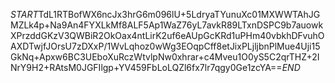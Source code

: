 $START$TdL1RTBofWX6ncJx3hrG6m096lU+5LdryaTYunuXc01MXWWTAhJGMZLk4p+Na9An4FYXLkMf8ALF5Ap1WaZ76yL7avkR89LTxnDSPC9b7auowkXPrzddGKzV3QWBiR2OkOax4ntLirK2uf6eAUpGcKRd1uPHm40vbkhDFvuhOAXDTwjfJOrsU7zDXxP/1WvLqhoz0wWg3EOqpCff8etJixPLjljbnPlMue4Uji15GkNq+Apxw6BC3UEboXuRczWtvlpNw0xhrar+c4Mveu1O0yS5C2qrTHZ+2INrY9H2+RAtsM0JGFIlgp+YV459FbLoLQZl6fx7lr7qgy0Ge1zcYA==$END$